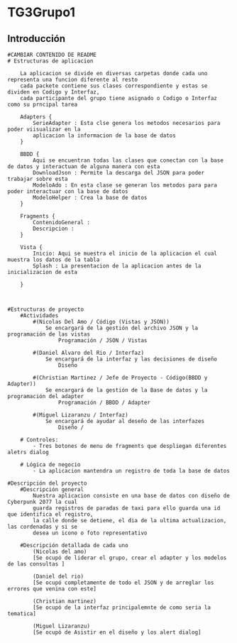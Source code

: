 # TG3Grupo1
## Introducción
    
    #CAMBIAR CONTENIDO DE README
    # Estructuras de aplicacion

        La aplicacion se divide en diversas carpetas donde cada uno representa una funcion diferente al resto
        cada packete contiene sus clases correspondiente y estas se dividen en Codigo y Interfaz,
        cada participante del grupo tiene asignado o Codigo o Interfaz como su prncipal tarea

        Adapters {
            SerieAdapter : Esta clse genera los metodos necesarios para poder viisualizar en la 
            aplicacion la informacion de la base de datos
        }

        BBDD {
            Aqui se encuentran todas las clases que conectan con la base de datos y interactuan de alguna manera con esta
            DownloadJson : Permite la descarga del JSON para poder trabajar sobre esta
            ModeloAdo : En esta clase se generan los metodos para para poder interactuar con la base de datos 
            ModeloHelper : Crea la base de datos 
        }

        Fragments {
            ContenidoGeneral : 
            Descripcion : 
        }

        Vista {
            Inicio: Aqui se muestra el inicio de la aplicacion el cual muestra los datos de la tabla
            Splash : La presentacion de la aplicacion antes de la inicializacion de esta 
            
        }

        

    #Estructuras de proyecto
        #Actividades
            #(Nicolas Del Amo / Código (Vistas y JSON))
                Se encargará de la gestión del archivo JSON y la programación de las vistas
                    Programación / JSON / Vistas

            #(Daniel Alvaro del Rio / Interfaz)
                Se encargará de la interfaz y las decisiones de diseño
                    Diseño

            #(Christian Martinez / Jefe de Proyecto - Código(BBDD y Adapter))
                Se encargará de la gestión de la Base de datos y la programación del adapter
                    Programación / BBDD / Adapter

            #(Miguel Lizaranzu / Interfaz)
                Se encargará de ayudar al deseño de las interfazes
                    Diseño / 

        # Controles:
            - Tres botones de menu de fragments que despliegan diferentes aletrs dialog

        # Lógica de negocio
            - La aplicacion mantendra un registro de toda la base de datos

    #Descripción del proyecto
        #Descripción general
            Nuestra aplicacion consiste en una base de datos con diseño de Cyberpunk 2077 la cual
            guarda registros de paradas de taxi para ello guarda una id que identifica el registro,
            la calle donde se detiene, el dia de la ultima actualizacion, las cordenadas y si se 
            desea un icono o foto representativo
            
        #Descripción detallada de cada uno
            (Nicolas del amo)
            [Se ocupó de liderar el grupo, crear el adapter y los modelos de las consultas ]

            (Daniel del rio)
            [Se ocupó completamente de todo el JSON y de arreglar los errores que venina con este]

            (Christian martinez)
            [Se ocupó de la interfaz principalemnte de como seria la tematica]

            (Miguel Lizaranzu)
            [Se ocupó de Asistir en el diseño y los alert dialog]
